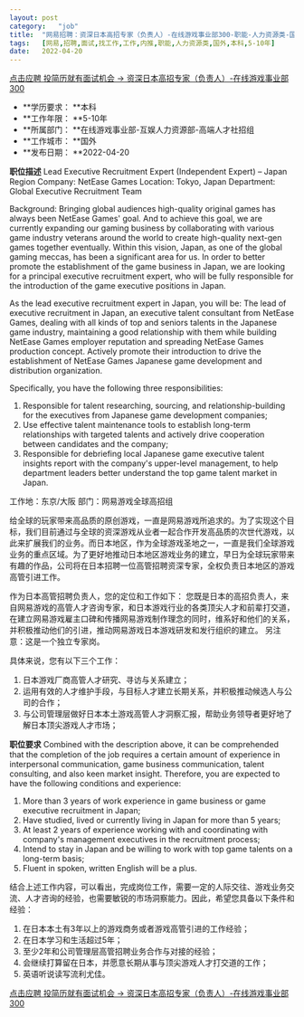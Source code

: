 ```yaml
---
layout:	post
category:	"job"
title:	"网易招聘：资深日本高招专家（负责人）-在线游戏事业部300-职能-人力资源类-国外本科5-10年"
tags:	[网易,招聘,面试,找工作,工作,内推,职能,人力资源类,国外,本科,5-10年]
date:	2022-04-20
---
```


[点击应聘 投简历就有面试机会 -> 资深日本高招专家（负责人）-在线游戏事业部300](http://mobile.bole.netease.com/bole/boleDetail?id=39726&employeeId=346f03c3cda5f04c&key=all)



- **学历要求： **本科
- **工作年限： **5-10年
- **所属部门： **在线游戏事业部-互娱人力资源部-高端人才社招组
- **工作城市： **国外
- **发布日期： **2022-04-20



**职位描述**
Lead Executive Recruitment Expert (Independent Expert) – Japan Region
Company: NetEase Games
Location: Tokyo, Japan
Department: Global Executive Recruitment Team

Background: 
Bringing global audiences high-quality original games has always been NetEase Games' goal. And to achieve this goal, we are currently expanding our gaming business by collaborating with various game industry veterans around the world to create high-quality next-gen games together eventually. Within this vision, Japan, as one of the global gaming meccas, has been a significant area for us. In order to better promote the establishment of the game business in Japan, we are looking for a principal executive recruitment expert, who will be fully responsible for the introduction of the game executive positions in Japan. 

As the lead executive recruitment expert in Japan, you will be: 
The lead of executive recruitment in Japan, an executive talent consultant from NetEase Games, dealing with all kinds of top and seniors talents in the Japanese game industry, maintaining a good relationship with them while building NetEase Games employer reputation and spreading NetEase Games production concept. Actively promote their introduction to drive the establishment of NetEase Games Japanese game development and distribution organization.

Specifically, you have the following three responsibilities: 
1. Responsible for talent researching, sourcing, and relationship-building for the executives from Japanese game development companies;
2. Use effective talent maintenance tools to establish long-term relationships with targeted talents and actively drive cooperation between candidates and the company;
3. Responsible for debriefing local Japanese game executive talent insights report with the company's upper-level management, to help department leaders better understand the top game talent market in Japan.

工作地：东京/大阪
部门：网易游戏全球高招组

给全球的玩家带来高品质的原创游戏，一直是网易游戏所追求的。为了实现这个目标，我们目前通过与全球的资深游戏从业者一起合作开发高品质的次世代游戏，以此来扩展我们的业务。而日本地区，作为全球游戏圣地之一，一直是我们全球游戏业务的重点区域。为了更好地推动日本地区游戏业务的建立，早日为全球玩家带来有趣的作品，公司将在日本招聘一位高管招聘资深专家，全权负责日本地区的游戏高管引进工作。

作为日本高管招聘负责人，您的定位和工作如下：
您既是日本的高招负责人，来自网易游戏的高管人才咨询专家，和日本游戏行业的各类顶尖人才和前辈打交道，在建立网易游戏雇主口碑和传播网易游戏制作理念的同时，维系好和他们的关系，并积极推动他们的引进，推动网易游戏日本游戏研发和发行组织的建立。
另注意：这是一个独立专家岗。

具体来说，您有以下三个工作：
1. 日本游戏厂商高管人才研究、寻访与关系建立；
2. 运用有效的人才维护手段，与目标人才建立长期关系，并积极推动候选人与公司的合作；
3. 与公司管理层做好日本本土游戏高管人才洞察汇报，帮助业务领导者更好地了解日本顶尖游戏人才市场；



**职位要求**
Combined with the description above, it can be comprehended that the completion of the job requires a certain amount of experience in interpersonal communication, game business communication, talent consulting, and also keen market insight. Therefore, you are expected to have the following conditions and experience:
1. More than 3 years of work experience in game business or game executive recruitment in Japan;
2. Have studied, lived or currently living in Japan for more than 5 years;
3. At least 2 years of experience working with and coordinating with company's management executives in the recruitment process;
4. Intend to stay in Japan and be willing to work with top game talents on a long-term basis;
5. Fluent in spoken, written English will be a plus.

结合上述工作内容，可以看出，完成岗位工作，需要一定的人际交往、游戏业务交流、人才咨询的经验，也需要敏锐的市场洞察能力。因此，希望您具备以下条件和经验：
1. 在日本本土有3年以上的游戏商务或者游戏高管引进的工作经验；
2. 在日本学习和生活超过5年；
3. 至少2年和公司管理层高管招聘业务合作与对接的经验；
4. 会继续打算留在日本，并愿意长期从事与顶尖游戏人才打交道的工作；
5. 英语听说读写流利尤佳。



[点击应聘 投简历就有面试机会 -> 资深日本高招专家（负责人）-在线游戏事业部300](http://mobile.bole.netease.com/bole/boleDetail?id=39726&employeeId=346f03c3cda5f04c&key=all)